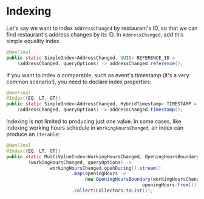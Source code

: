 # Indexing

Let's say we want to index `AddressChanged` by restaurant's ID, so that we can
find restaurant's address changes by its ID. In `AddressChanged`, add this simple equality index.

```java
@NonFinal
public static SimpleIndex<AddressChanged, UUID> REFERENCE_ID =
    (addressChanged, queryOptions) -> addressChanged.reference();
```

If you want to index a comparable, such as event's timestamp (it's a very common scenario!), you need to declare index properties:

```java
@NonFinal
@Index({EQ, LT, GT})
public static SimpleIndex<AddressChanged, HybridTimestamp> TIMESTAMP =
    (addressChanged, queryOptions) -> addressChanged.timestamp();
```

Indexing is not limited to producing just one value. In some cases, like
indexing working hours schedule in `WorkingHoursChanged`, an index can produce an `Iterable`:

```java
@NonFinal
@Index({EQ, LT, GT})
public static MultiValueIndex<WorkingHoursChanged, OpeningHoursBoundary> OPENING_AT =
        (workingHoursChanged, queryOptions) ->
                workingHoursChanged.openDuring().stream()
                        .map(openingHours ->
                             new OpeningHoursBoundary(workingHoursChanged.dayOfWeek(),
                                                  openingHours.from()))
                        .collect(Collectors.toList());
```
